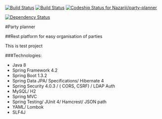 [![Build Status](https://drone.io/github.com/Nazariii/party-planner/status.png)](https://drone.io/github.com/Nazariii/party-planner/latest) [![Build Status](https://travis-ci.org/Nazariii/party-planner.svg?branch=master)](https://travis-ci.org/Nazariii/party-planner) [ ![Codeship Status for Nazariii/party-planner](https://codeship.com/projects/4e2bbd20-d887-0133-f6c8-5e1dcb628de7/status?branch=master)](https://codeship.com/projects/143232)

[![Dependency Status](https://www.versioneye.com/user/projects/56fbb5b135630e0034fda67f/badge.svg?style=flat)](https://www.versioneye.com/user/projects/56fbb5b135630e0034fda67f)

#Party planner

##Rest platform for easy organisation of parties

This is test project

###Technologies:

- Java 8
- Spring Framework 4.2
- Spring Boot 1.3.2
- Spring Data JPA/ Specifications/ Hibernate 4
- Spring Security 4.0.3 / ( CORS, CSRF) / LDAP Auth
- MySQL/ H2
- Spring MVC
- Spring Testing/ JUnit 4/ Hamcrest/ JSON path
- YAML/ Lombok
- SLF4J

